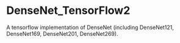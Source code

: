 # DenseNet_TensorFlow2
A tensorflow implementation of DenseNet (including DenseNet121, DenseNet169, DenseNet201, DenseNet269).
